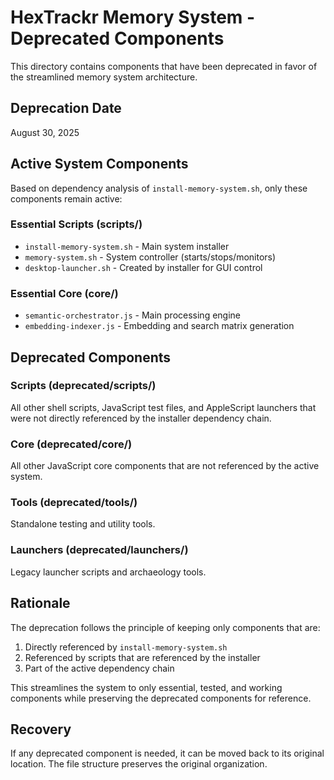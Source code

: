 # HexTrackr Memory System - Deprecated Components

This directory contains components that have been deprecated in favor of the streamlined memory system architecture.

## Deprecation Date

August 30, 2025

## Active System Components

Based on dependency analysis of `install-memory-system.sh`, only these components remain active:

### Essential Scripts (scripts/)

- `install-memory-system.sh` - Main system installer
- `memory-system.sh` - System controller (starts/stops/monitors)
- `desktop-launcher.sh` - Created by installer for GUI control

### Essential Core (core/)

- `semantic-orchestrator.js` - Main processing engine
- `embedding-indexer.js` - Embedding and search matrix generation

## Deprecated Components

### Scripts (deprecated/scripts/)

All other shell scripts, JavaScript test files, and AppleScript launchers that were not directly referenced by the installer dependency chain.

### Core (deprecated/core/)

All other JavaScript core components that are not referenced by the active system.

### Tools (deprecated/tools/)

Standalone testing and utility tools.

### Launchers (deprecated/launchers/)

Legacy launcher scripts and archaeology tools.

## Rationale

The deprecation follows the principle of keeping only components that are:

1. Directly referenced by `install-memory-system.sh`
2. Referenced by scripts that are referenced by the installer
3. Part of the active dependency chain

This streamlines the system to only essential, tested, and working components while preserving the deprecated components for reference.

## Recovery

If any deprecated component is needed, it can be moved back to its original location. The file structure preserves the original organization.
